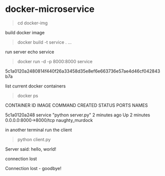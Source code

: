 # docker-microservice

> cd docker-img

build docker image
> docker build -t service .
...

run server echo service
> docker run -d -p 8000:8000 service

5c1a0120a2480814f440f26a33458d35e8ef6e663736e57ae4d46cf042843b7a

list current docker containers
> docker ps

CONTAINER ID        IMAGE               COMMAND              CREATED             STATUS              PORTS                    NAMES

5c1a0120a248        service             "python server.py"   2 minutes ago       Up 2 minutes        0.0.0.0:8000->8000/tcp   naughty_murdock

in another terminal run the client
> python client.py

Server said: hello, world!

connection lost

Connection lost - goodbye!

